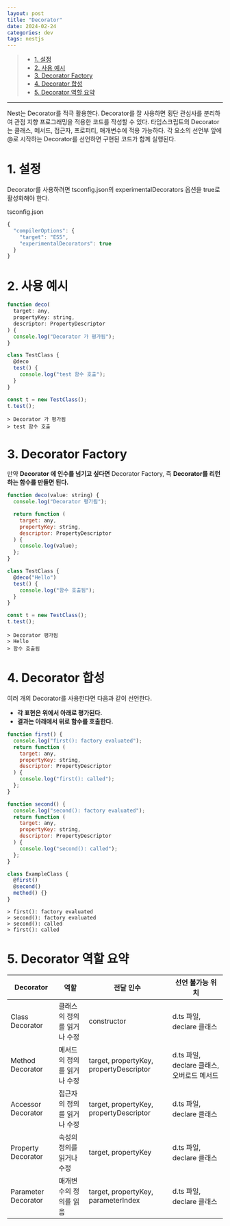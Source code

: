 ```yaml
---
layout: post
title: "Decorator"
date: 2024-02-24
categories: dev
tags: nestjs
---
```


> - [1. 설정](#1-설정)
> - [2. 사용 예시](#2-사용-예시)
> - [3. Decorator Factory](#3-decorator-factory)
> - [4. Decorator 합성](#4-decorator-합성)
> - [5. Decorator 역할 요약](#5-decorator-역할-요약)

---

Nest는 Decorator를 적극 활용한다. Decorator를 잘 사용하면 횡단 관심사를 분리하여 관점 지향 프로그래밍을 적용한 코드를 작성할 수 있다.
타입스크립트의 Decorator는 클래스, 메서드, 접근자, 프로퍼티, 매개변수에 적용 가능하다. 각 요소의 선언부 앞에 @로 시작하는 Decorator를 선언하면 구현된 코드가 함께 실행된다.

# 1. 설정

Decorator를 사용하려면 tsconfig.json의 experimentalDecorators 옵션을 true로 활성화해야 한다.

tsconfig.json

```javascript
{
  "compilerOptions": {
    "target": "ES5",
    "experimentalDecorators": true
  }
}
```

# 2. 사용 예시

```javascript
function deco(
  target: any,
  propertyKey: string,
  descriptor: PropertyDescriptor
) {
  console.log("Decorator 가 평가됨");
}

class TestClass {
  @deco
  test() {
    console.log("test 함수 호출");
  }
}

const t = new TestClass();
t.test();
```

```
> Decorator 가 평가됨
> test 함수 호출
```

# 3. Decorator Factory

만약 **Decorator 에 인수를 넘기고 싶다면** Decorator Factory, 즉 **Decorator를 리턴하는 함수를 만들면 된다.**

```javascript
function deco(value: string) {
  console.log("Decorator 평가됨");

  return function (
    target: any,
    propertyKey: string,
    descriptor: PropertyDescriptor
  ) {
    console.log(value);
  };
}

class TestClass {
  @deco("Hello")
  test() {
    console.log("함수 호출됨");
  }
}

const t = new TestClass();
t.test();
```

```
> Decorator 평가됨
> Hello
> 함수 호출됨
```

# 4. Decorator 합성

여러 개의 Decorator를 사용한다면 다음과 같이 선언한다.

- **각 표현은 위에서 아래로 평가된다.**
- **결과는 아래에서 위로 함수를 호출한다.**

```javascript
function first() {
  console.log("first(): factory evaluated");
  return function (
    target: any,
    propertyKey: string,
    descriptor: PropertyDescriptor
  ) {
    console.log("first(): called");
  };
}

function second() {
  console.log("second(): factory evaluated");
  return function (
    target: any,
    propertyKey: string,
    descriptor: PropertyDescriptor
  ) {
    console.log("second(): called");
  };
}

class ExampleClass {
  @first()
  @second()
  method() {}
}
```

```
> first(): factory evaluated
> second(): factory evaluated
> second(): called
> first(): called
```

# 5. Decorator 역할 요약

| Decorator           | 역할                        | 전달 인수                               | 선언 불가능 위치                           |
| ------------------- | --------------------------- | --------------------------------------- | ------------------------------------------ |
| Class Decorator     | 클래스의 정의를 읽거나 수정 | constructor                             | d.ts 파일, declare 클래스                  |
| Method Decorator    | 메서드의 정의를 읽거나 수정 | target, propertyKey, propertyDescriptor | d.ts 파일, declare 클래스, 오버로드 메서드 |
| Accessor Decorator  | 접근자의 정의를 읽거나 수정 | target, propertyKey, propertyDescriptor | d.ts 파일, declare 클래스                  |
| Property Decorator  | 속성의 정의를 읽거나 수정   | target, propertyKey                     | d.ts 파일, declare 클래스                  |
| Parameter Decorator | 매개변수의 정의를 읽음      | target, propertyKey, parameterIndex     | d.ts 파일, declare 클래스                  |
